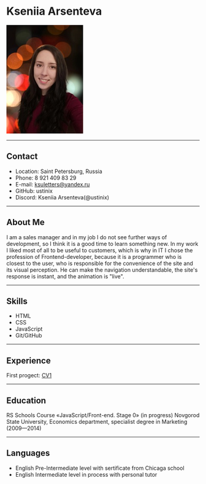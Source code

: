 # Kseniia Arsenteva
![photo](./ava.jpg "Моё фото")
********* 
## Contact
    
* Location: Saint Petersburg, Russia
* Phone: 8 921 409 83 29
* E-mail: ksuletters@yandex.ru
* GitHub: ustinix
* Discord: Kseniia Arsenteva(@ustinix)

********* 
## About Me
I am a sales manager and in my job I do not see further ways of development, so I think it is a good time to learn something new. In my work I liked most of all to be useful to customers, which is why in IT I chose the profession of Frontend-developer, because it is a programmer who is closest to the user, who is responsible for the convenience of the site and its visual perception. He can make the navigation understandable, the site's response is instant, and the animation is "live".

********* 
## Skills

* HTML
* CSS
* JavaScript
* Git/GitHub
********* 

## Experience

First progect:
[СV1](https://github.com/ustinix/rsschool-cv "Мое резюме")
********* 
## Education
RS Schools Course «JavaScript/Front-end. Stage 0» (in progress)
Novgorod State University, Economics department, specialist degree in Marketing (2009—2014)
********* 
## Languages
* English Pre-Intermediate level with sertificate from Chicaga school
* English Intermediate level in process with personal tutor
